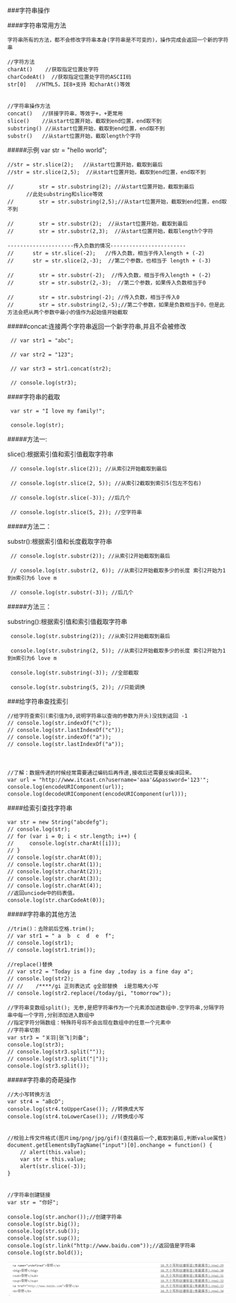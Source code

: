  ###字符串操作

####字符串常用方法

    字符串所有的方法，都不会修改字符串本身(字符串是不可变的)，操作完成会返回一个新的字符串
    
    //字符方法
    charAt()    //获取指定位置处字符
    charCodeAt()  //获取指定位置处字符的ASCII码
    str[0]   //HTML5，IE8+支持 和charAt()等效


    //字符串操作方法
    concat()   //拼接字符串，等效于+，+更常用
    slice()    //从start位置开始，截取到end位置，end取不到
    substring() //从start位置开始，截取到end位置，end取不到
    substr()   //从start位置开始，截取length个字符


#####示例
     var str = "hello world";

    //str = str.slice(2);   //从start位置开始，截取到最后
    //str = str.slice(2,5);  //从start位置开始，截取到end位置，end取不到

    //        str = str.substring(2); //从start位置开始，截取到最后
          //此处substring和slice等效
    //        str = str.substring(2,5);//从start位置开始，截取到end位置，end取不到

    //        str = str.substr(2);  //从start位置开始，截取到最后
    //        str = str.substr(2,3);  //从start位置开始，截取length个字符

    ---------------------传入负数的情况------------------------
    //      str = str.slice(-2);   //传入负数，相当于传入length + (-2)
    //      str = str.slice(2,-3);  //第二个参数，也相当于 length + (-3)

    //        str = str.substr(-2);  //传入负数，相当于传入length + (-2)
    //        str = str.substr(2,-3);  //第二个参数，如果传入负数相当于0

    //        str = str.substring(-2); //传入负数，相当于传入0
    //        str = str.substring(2,-5);//第二个参数，如果是负数相当于0，但是此方法会把从两个参数中最小的值作为起始值开始截取










#####concat:连接两个字符串返回一个新字符串,并且不会被修改

     // var str1 = "abc";

     // var str2 = "123";

     // var str3 = str1.concat(str2);

     // console.log(str3);

####字符串的截取
    
     var str = "I love my family!";

     console.log(str);

#####方法一:

slice():根据索引值和索引值截取字符串


     // console.log(str.slice(2)); //从索引2开始截取到最后

     // console.log(str.slice(2, 5)); //从索引2截取到索引5(包左不包右)

     // console.log(str.slice(-3)); //后几个

     // console.log(str.slice(5, 2)); //空字符串


#####方法二：

 substr():根据索引值和长度截取字符串


     // console.log(str.substr(2)); //从索引2开始截取到最后

     // console.log(str.substr(2, 6)); //从索引2开始截取多少的长度 索引2开始为1到m索引为6 love m

     // console.log(str.substr(-3)); //后几个

#####方法三：

substring():根据索引值和索引值截取字符串
    
     console.log(str.substring(2)); //从索引2开始截取到最后

     console.log(str.substring(2, 5)); //从索引2开始截取多少的长度 索引2开始为1到m索引为6 love m

     console.log(str.substring(-3)); //全部截取

     console.log(str.substring(5, 2)); //只能调换


###给字符串查找索引

    //给字符查索引(索引值为0,说明字符串以查询的参数为开头)没找到返回 -1
    // console.log(str.indexOf("c"));
    // console.log(str.lastIndexOf("c"));
    // console.log(str.indexOf("a"));
    // console.log(str.lastIndexOf("a"));



    //了解：数据传递的时候经常需要通过编码后再传递,接收后还需要反编译回来。
    var url = "http://www.itcast.cn?username='aaa'&&password='123'";
    console.log(encodeURIComponent(url));
    console.log(decodeURIComponent(encodeURIComponent(url)));





####给索引查找字符串

    var str = new String("abcdefg");
    // console.log(str);
    // for (var i = 0; i < str.length; i++) {
    //     console.log(str.charAt([i]));
    // }
    // console.log(str.charAt(0));
    // console.log(str.charAt(1));
    // console.log(str.charAt(2));
    // console.log(str.charAt(3));
    // console.log(str.charAt(4));
    //返回unciode中的码表值。
    console.log(str.charCodeAt(0));


#####字符串的其他方法

    //trim()：去除前后空格.trim();
    // var str1 = " a  b  c  d  e  f";
    // console.log(str1);
    // console.log(str1.trim());

    //replace()替换
    // var str2 = "Today is a fine day ,today is a fine day a";
    // console.log(str2);
    // //    /****/gi 正则表达式 g全部替换  i是忽略大小写
    // console.log(str2.replace(/today/gi, "tomorrow"));

    //字符串变数组split(); 无参,是把字符串作为一个元素添加进数组中.空字符串,分隔字符串中每一个字符,分别添加进入数组中
    //指定字符分隔数组：特殊符号将不会出现在数组中的任意一个元素中
    //字符串切割
    var str3 = "关羽|张飞|刘备";
    console.log(str3);
    // console.log(str3.split(""));
    // console.log(str3.split("|"));
    console.log(str3.split());



#####字符串的奇葩操作

    //大小写转换方法
    var str4 = "aBcD";
    console.log(str4.toUpperCase()); //转换成大写
    console.log(str4.toLowerCase()); //转换成小写


    //校验上传文件格式(图片img/png/jpg/gif)(查找最后一个,截取到最后,判断value属性)
    document.getElementsByTagName("input")[0].onchange = function() {
        // alert(this.value);
        var str = this.value;
        alert(str.slice(-3));
    }


    //字符串创建链接
    var str = "你好";

    console.log(str.anchor());//创建字符串
    console.log(str.big());
    console.log(str.sub());
    console.log(str.sup());
    console.log(str.link("http://www.baidu.com"));//返回值是字符串
    console.log(str.bold());
    
![](/assets/QQ截图20171010102900.png)

